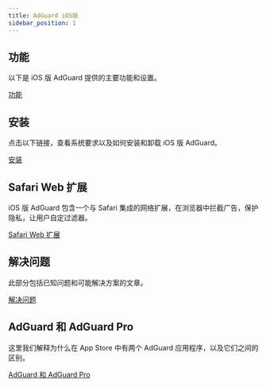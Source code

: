 ```yaml
---
title: AdGuard iOS版
sidebar_position: 1
---
```


## 功能

以下是 iOS 版 AdGuard 提供的主要功能和设置。

[功能](/adguard-for-ios/features/features.md)

## 安装

点击以下链接，查看系统要求以及如何安装和卸载 iOS 版 AdGuard。

[安装](/adguard-for-ios/installation.md)

## Safari Web 扩展

iOS 版 AdGuard 包含一个与 Safari 集成的网络扩展，在浏览器中拦截广告，保护隐私，让用户自定过滤器。

[Safari Web 扩展](/adguard-for-ios/web-extension.md)

## 解决问题

此部分包括已知问题和可能解决方案的文章。

[解决问题](/adguard-for-ios/solving-problems/solving-problems.md)

## AdGuard 和 AdGuard Pro

这里我们解释为什么在 App Store 中有两个 AdGuard 应用程序，以及它们之间的区别。

[AdGuard 和 AdGuard Pro](/adguard-for-ios/adguard-and-adguard-pro.md)
